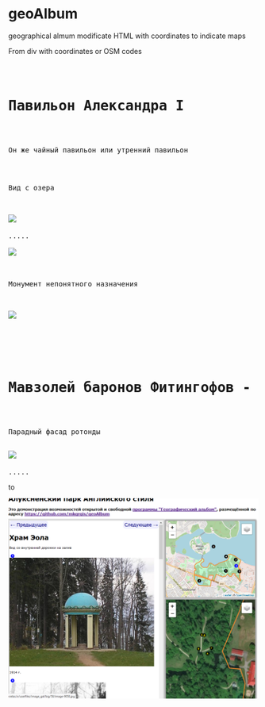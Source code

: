 # geoAlbum
geographical almum modificate HTML with coordinates to indicate maps

From div with coordinates or OSM codes

<pre>
<div>
	<h1>Павильон Александра I</h1>
	<p>Он же чайный павильон или утренний павильон</p>
	<p>Вид с озера</p>
	<div lat="57.42830702727808" lon="27.06228733062744" angle="nw"><a href="http://img.1188.lv/events/000/02/70/09/cc6dcc5ebcf0a5e8ef88dbb249851cab_600x420.jpg"><img src="http://img.1188.lv/events/000/02/70/09/cc6dcc5ebcf0a5e8ef88dbb249851cab_600x420.jpg"></a></div>
.....
	<div lat="57.42593882460705" lon="27.064910531044006" angle="nw"><a href="https://farm6.staticflickr.com/5742/30917920805_fa88c03330_c.jpg"><img src="https://farm6.staticflickr.com/5742/30917920805_fa88c03330_c.jpg"></a></div>
	<p>Монумент непонятного назначения</p>
	<div osm_nd_id="4347881899" angle="nw"><a href="https://farm6.staticflickr.com/5834/30283768264_86371a7fb3_c.jpg"><img src="https://farm6.staticflickr.com/5834/30283768264_86371a7fb3_c.jpg"></a></div>
</div>

<div>
	<h1>Мавзолей баронов Фитингофов - семейная усыпальница</h1>
	<p>Парадный фасад ротонды</p>
<div lat="57.42412502432083" lon="27.0682"><a href="http://www.aluksnespils.lv/uploads/page_image/bigImage-jpg/c82dc2e556444d536edd7d88f33a4733_253ddf53f00b0ad0a4e7d983bbd30a35.jpg"><img height="500px" src="http://www.aluksnespils.lv/uploads/page_image/bigImage-jpg/c82dc2e556444d536edd7d88f33a4733_253ddf53f00b0ad0a4e7d983bbd30a35.jpg"></a></div>
.....
</pre>

to 

<img src="https://raw.githubusercontent.com/mkgrgis/geoAlbum/master/Demo.png"/>
